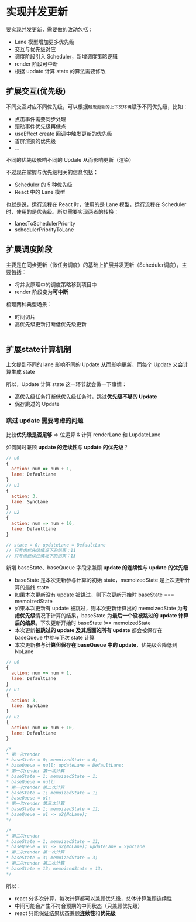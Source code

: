 <script setup>
import ImgConcurrentUpdateRealize1 from './images/concurrentUpdateRealize-1.png'
</script>

# 实现并发更新

要实现并发更新，需要做的改动包括：

- Lane 模型增加更多优先级
- 交互与优先级对应
- 调度阶段引入 Scheduler，新增调度策略逻辑
- render 阶段可中断
- 根据 update 计算 state 的算法需要修改

## 扩展交互(优先级)

不同交互对应不同优先级，可以根据`触发更新的上下文环境`赋予不同优先级，比如：

- 点击事件需要同步处理
- 滚动事件优先级再低点
- useEffect create 回调中触发更新的优先级
- 首屏渲染的优先级
- ...

不同的优先级影响不同的 Update 从而影响更新（渲染）

不过现在掌握与优先级相关的信息包括：

- Scheduler 的 5 种优先级
- React 中的 Lane 模型

也就是说，运行流程在 React 时，使用的是 Lane 模型，运行流程在 Scheduler 时，使用的是优先级。所以需要实现两者的转换：

- lanesToSchedulerPriority
- schedulerPriorityToLane

## 扩展调度阶段

主要是在同步更新（微任务调度）的基础上扩展并发更新（Scheduler调度），主要包括：

- 将并发原理中的调度策略移到项目中
- render 阶段变为**可中断**

梳理两种典型场景：

- 时间切片
- 高优先级更新打断低优先级更新

<Image :src="ImgConcurrentUpdateRealize1" />

## 扩展state计算机制

上文提到不同的 lane 影响不同的 Update 从而影响更新，而每个 Update 又会计算生成 state

所以，Update 计算 state 这一环节就会做一下事情：

- 高优先级任务打断低优先级任务时，跳过**优先级不够的 Update**
- 保存跳过的 Update

### 跳过 update 需要考虑的问题

比较**优先级是否足够** => 位运算 & 计算 renderLane 和 LupdateLane

如何同时兼顾 **update 的连续性**与 **update 的优先级**？

```jsx
// u0
{
  action: num => num + 1,
  lane: DefaultLane
}
// u1
{
  action: 3,
  lane: SyncLane
}
// u2
{
  action: num => num + 10,
  lane: DefaultLane
}

// state = 0; updateLane = DefaultLane
// 只考虑优先级情况下的结果：11
// 只考虑连续性情况下的结果：13
```

新增 baseState、baseQueue 字段来兼顾 **update 的连续性**与 **update 的优先级**

- baseState 是本次更新参与计算的初始 state，memoizedState 是上次更新计算的最终 state
- 如果本次更新没有 update 被跳过，则下次更新开始时 baseState === memoizedState
- 如果本次更新有 update 被跳过，则本次更新计算出的 memoizedState 为**考虑优先级**情况下计算的结果，baseState 为**最后一个没被跳过的 update 计算后的结果**，下次更新开始时 baseState !== memoizedState
- 本次更新**被跳过的 update 及其后面的所有 update** 都会被保存在 baseQueue 中参与下次 state 计算
- 本次更新**参与计算但保存在 baseQueue 中的 update**，优先级会降低到 NoLane

```jsx
// u0
{
  action: num => num + 1,
  lane: DefaultLane
}
// u1
{
  action: 3,
  lane: SyncLane
}
// u2
{
  action: num => num + 10,
  lane: DefaultLane
}

/*
* 第一次render
* baseState = 0; memoizedState = 0; 
* baseQueue = null; updateLane = DefaultLane;
* 第一次render 第一次计算 
* baseState = 1; memoizedState = 1; 
* baseQueue = null;
* 第一次render 第二次计算 
* baseState = 1; memoizedState = 1; 
* baseQueue = u1;
* 第一次render 第三次计算 
* baseState = 1; memoizedState = 11; 
* baseQueue = u1 -> u2(NoLane);
*/ 

/*
* 第二次render
* baseState = 1; memoizedState = 11; 
* baseQueue = u1 -> u2(NoLane); updateLane = SyncLane
* 第二次render 第一次计算 
* baseState = 3; memoizedState = 3; 
* 第二次render 第二次计算 
* baseState = 13; memoizedState = 13; 
*/ 
```

所以：
- react 分多次计算，每次计算都可以兼顾优先级，总体计算兼顾连续性
- 中间可能会产生不符合预期的中间状态（只兼顾优先级）
- react 只能保证结果状态兼顾**连续性**和**优先级**


